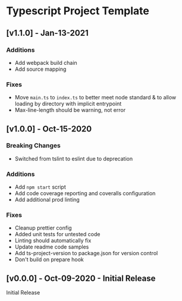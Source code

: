 # Typescript Project Template

## [v1.1.0] - Jan-13-2021

### Additions

- Add webpack build chain
- Add source mapping

### Fixes

- Move `main.ts` to `index.ts` to better meet node standard & to allow loading by directory with implicit entrypoint
- Max-line-length should be warning, not error

## [v1.0.0] - Oct-15-2020

### Breaking Changes

- Switched from tslint to eslint due to deprecation

### Additions

- Add `npm start` script
- Add code coverage reporting and coveralls configuration
- Add additional prod linting

### Fixes

- Cleanup prettier config
- Added unit tests for untested code
- Linting should automatically fix
- Update readme code samples
- Add ts-project-version to package.json for version control
- Don't build on prepare hook

## [v0.0.0] - Oct-09-2020 - Initial Release

Initial Release
